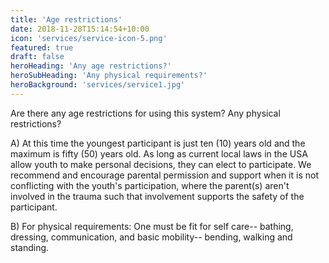 ```yaml
---
title: 'Age restrictions'
date: 2018-11-28T15:14:54+10:00
icon: 'services/service-icon-5.png'
featured: true
draft: false
heroHeading: 'Any age restrictions?'
heroSubHeading: 'Any physical requirements?'
heroBackground: 'services/service1.jpg'
---
```


Are there any age restrictions for using this system? Any physical restrictions?


A) At this time the youngest participant is just ten (10) years old and the maximum is fifty (50) years old. As long as current local laws in the USA allow youth to make personal decisions, they can elect to participate. We recommend and encourage parental permission and support when it is not conflicting with the youth's participation, where the parent(s) aren't involved in the trauma such that involvement supports the safety of the participant.


B) For physical requirements: One must be fit for self care-- bathing, dressing, communication, and basic mobility-- bending, walking and standing.

